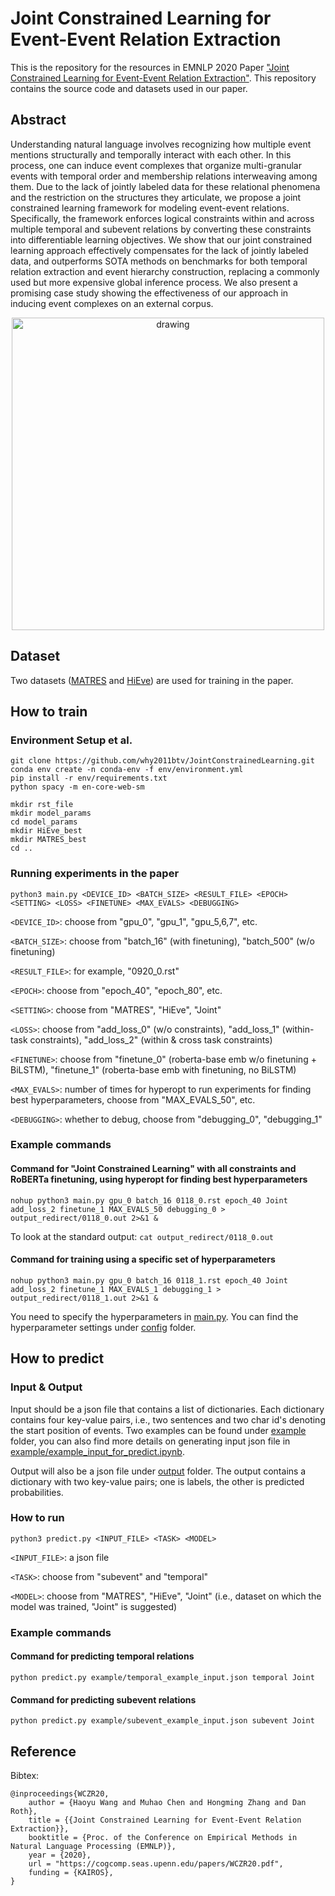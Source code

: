 # Joint Constrained Learning for Event-Event Relation Extraction

This is the repository for the resources in EMNLP 2020 Paper ["Joint Constrained Learning for Event-Event Relation Extraction"](https://www.aclweb.org/anthology/2020.emnlp-main.51/). This repository contains the source code and datasets used in our paper.

## Abstract

Understanding natural language involves recognizing how multiple event mentions structurally and temporally interact with each other. In this process, one can induce event complexes that organize multi-granular events with temporal order and membership relations interweaving among them. Due to the lack of jointly labeled data for these relational phenomena and the restriction on the structures they articulate, we propose a joint constrained learning framework for modeling event-event relations. Specifically, the framework enforces logical constraints within and across multiple temporal and subevent relations by converting these constraints into differentiable learning objectives. We show that our joint constrained learning approach effectively compensates for the lack of jointly labeled data, and outperforms SOTA methods on benchmarks for both temporal relation extraction and event hierarchy construction, replacing a commonly used but more expensive global inference process. We also present a promising case study showing the effectiveness of our approach in inducing event complexes on an external corpus.

<p align="center">
    <img src="https://github.com/why2011btv/JointConstrainedLearning/blob/master/example/Example.jpg?raw=true" alt="drawing" width="500"/>
</p>

## Dataset

Two datasets ([MATRES](https://github.com/why2011btv/JointConstrainedLearning/tree/master/MATRES) and [HiEve](https://github.com/why2011btv/JointConstrainedLearning/tree/master/hievents_v2)) are used for training in the paper. 

## How to train
### Environment Setup et al.
```
git clone https://github.com/why2011btv/JointConstrainedLearning.git
conda env create -n conda-env -f env/environment.yml
pip install -r env/requirements.txt
python spacy -m en-core-web-sm

mkdir rst_file
mkdir model_params
cd model_params
mkdir HiEve_best
mkdir MATRES_best
cd ..
```
### Running experiments in the paper
`python3 main.py <DEVICE_ID> <BATCH_SIZE> <RESULT_FILE> <EPOCH> <SETTING> <LOSS> <FINETUNE> <MAX_EVALS> <DEBUGGING>`

`<DEVICE_ID>`: choose from "gpu_0", "gpu_1", "gpu_5,6,7", etc.

`<BATCH_SIZE>`: choose from "batch_16" (with finetuning), "batch_500" (w/o finetuning)

`<RESULT_FILE>`: for example, "0920_0.rst"

`<EPOCH>`: choose from "epoch_40", "epoch_80", etc.

`<SETTING>`: choose from "MATRES", "HiEve", "Joint"

`<LOSS>`: choose from "add_loss_0" (w/o constraints), "add_loss_1" (within-task constraints), "add_loss_2" (within & cross task constraints)

`<FINETUNE>`: choose from "finetune_0" (roberta-base emb w/o finetuning + BiLSTM), "finetune_1" (roberta-base emb with finetuning, no BiLSTM)

`<MAX_EVALS>`: number of times for hyperopt to run experiments for finding best hyperparameters, choose from "MAX_EVALS_50", etc.

`<DEBUGGING>`: whether to debug, choose from "debugging_0", "debugging_1"

### Example commands 
#### Command for "Joint Constrained Learning" with all constraints and RoBERTa finetuning, using hyperopt for finding best hyperparameters
`nohup python3 main.py gpu_0 batch_16 0118_0.rst epoch_40 Joint add_loss_2 finetune_1 MAX_EVALS_50 debugging_0 > output_redirect/0118_0.out 2>&1 &`

To look at the standard output: `cat output_redirect/0118_0.out`

#### Command for training using a specific set of hyperparameters
`nohup python3 main.py gpu_0 batch_16 0118_1.rst epoch_40 Joint add_loss_2 finetune_1 MAX_EVALS_1 debugging_1 > output_redirect/0118_1.out 2>&1 &`

You need to specify the hyperparameters in [main.py](https://github.com/why2011btv/JointConstrainedLearning/blob/56818c48e50af01a6b2f85252a91cf9e2c20fbf7/main.py#L51). You can find the hyperparameter settings under [config](https://github.com/why2011btv/JointConstrainedLearning/tree/master/config) folder.

## How to predict

### Input & Output

Input should be a json file that contains a list of dictionaries. Each dictionary contains four key-value pairs, i.e., two sentences and two char id's denoting the start position of events. Two examples can be found under [example](https://github.com/why2011btv/JointConstrainedLearning/tree/master/example) folder, you can also find more details on generating input json file in [example/example_input_for_predict.ipynb](https://github.com/why2011btv/JointConstrainedLearning/blob/master/example/example_input_for_predict.ipynb).

Output will also be a json file under [output](https://github.com/why2011btv/JointConstrainedLearning/tree/master/output) folder. The output contains a dictionary with two key-value pairs; one is labels, the other is predicted probabilities.

### How to run 
`python3 predict.py <INPUT_FILE> <TASK> <MODEL>`

`<INPUT_FILE>`: a json file

`<TASK>`: choose from "subevent" and "temporal"

`<MODEL>`: choose from "MATRES", "HiEve", "Joint" (i.e., dataset on which the model was trained, "Joint" is suggested)

### Example commands
#### Command for predicting temporal relations
`python predict.py example/temporal_example_input.json temporal Joint`
#### Command for predicting subevent relations
`python predict.py example/subevent_example_input.json subevent Joint`

## Reference
Bibtex:
```
@inproceedings{WCZR20,
    author = {Haoyu Wang and Muhao Chen and Hongming Zhang and Dan Roth},
    title = {{Joint Constrained Learning for Event-Event Relation Extraction}},
    booktitle = {Proc. of the Conference on Empirical Methods in Natural Language Processing (EMNLP)},
    year = {2020},
    url = "https://cogcomp.seas.upenn.edu/papers/WCZR20.pdf",
    funding = {KAIROS},
}
```
